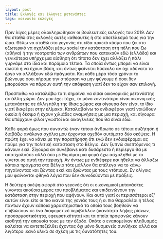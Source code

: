 ```yaml
---
layout: post
title: Εκλογές και έλληνες μετανάστες
tags: κοινωνία εκλογές
---
```


Πριν λίγες μέρες ολοκληρώθηκαν οι βουλευτικές εκλογές του 2019. Δεν θα
σταθώ στις εκλογές αυτές καθεαυτές ή στο αποτέλεσμά τους για την ώρα.
Θέλω να σταθώ στο γεγονός ότι είδα αρκετό κόσμο που ζει στο εξωτερικό
να σχολιάζει μέσω social την κατάσταση στη πόλη που ζω (αθήνα) ή την
νοοτροπία των ανθρώπων που κατοικούν εδώ (ελλάδα) και γενικότερα υπήρχε
μια αίσθηση ότι τίποτα δεν έχει αλλάξει ή πάλι γυρνάμε στα ίδια και
παρόμοια τέτοια. Τα οποία όντως μπορεί να είναι σωστά ή να έχουν βάση,
και όντως φαίνεται δύσκολο αν όχι αδύνατο το έργο να αλλάξουν εδώ
πράγματα. Και κάθε μέρα τόσα χρόνια το βιώνουμε όσοι πήραμε την
απόφαση να μην φύγουμε ή όσοι δεν μπορούσαν να πάρουν αυτή την απόφαση
γιατί δεν το είχαν σαν επιλογή.

<!--more-->

Προσπαθώ να καταλάβω το τι σημαίνει να είσαι οικονομικός μετανάστης σε
άλλη χώρα. Δεν μου έχει τύχει, το μόνο κοντινότερο είναι οικονομικός
μετανάστης σε άλλη πόλη της ίδιας χώρας και σίγουρα δεν είναι το ίδιο
γιατί διαφέρει στην κλίμακα. Καταλαβαίνω το ενδιαφέρον γιατί νοιώθουν
οικεία ή δέσιμο ή έχουν χιλιάδες αναμνήσεις με μια περιοχή, και
σίγουρα θα υπάρχουν φίλοι γνωστοί και οικογένειες που θα είναι εδώ.

Κάθε φορά όμως που συναντώ έναν τέτοιο άνθρωπο σε τέτοια συζήτηση ή
διαβάζω ανάλογα σχόλια μου έρχονται σχεδόν αυτόματα δύο σκέψεις. Η
πρώτη έχει να κάνει με την παρατήρηση ότι εγώ δεν ενδιαφέρομαι ας
πούμε για την πολιτική κατάσταση στο Βέλγιο. Δεν ξυπνώ σκεπτόμενος τι
κάνουν εκεί. Σίγουρα αν συνέβαινε κατι δυσάρεστο ή περίεργο θα με
απασχολούσε αλλά όσο με θυμάμαι μια φορά έχω ασχοληθεί με το γίνεται
σε αυτή την περιοχή. Αν όντως με ενδιέφερε και ήθελα να άλλαξω κάποια
πράγματα στο Βέλγιο τότε μάλλον θα επέλεγα να το κάνω πηγαίνοντας και
ζώντας εκεί και δρώντας με τους ντόπιους. Εν ολίγοις μου φαίνονται
φθηνά λόγια που δεν συνοδεύονται με πράξεις.

Η δεύτερη σκέψη αφορά στο γεγονός ότι οι οικονομικοί μετανάστες
γίνονται ακούσια μέρος του προβλήματος και επιδεινώνουν
την κατάσταση στην περιοχή που αφήνουν. Και αυτό γιατί οι
περισσότεροι εξ' αυτών είναι είτε οι πιο ικανοί της γενιάς τους ή οι
πιο θαρραλέοι ή τέλος πάντων έχουν κάποια χαρακτηριστικά τα οποία
τους βοηθούν να επιβιώσουν σε ένα διαφορετικό περιβάλλον
(ικανότητα λήψης ρίσκων, προσαρμοστικότητα, εφευρετικότητα) και τα
οποία προφανώς κάνουν αισθητή την απουσία τους με την έξοδο. Οπότε ο
εναπομείναν πληθυσμός καλείται να αντεπεξέλθει έχοντας όχι μόνο
δυσμενείς συνθήκες αλλά και λιγότερο ικανό υλικό σε σχέση με τις
δυνατότητες του.
